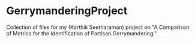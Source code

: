 # GerrymanderingProject
Collection of files for my (Karthik Seetharaman) project on "A Comparison of Metrics for the Identification of Partisan Gerrymandering."
